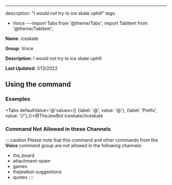 ---
description: "I would not try to ice skate uphill"
tags:
  - Voice
---import Tabs from '@theme/Tabs';
import TabItem from '@theme/TabItem';

**Name**: iceskate

**Group**: Voice

**Description**: I would not try to ice skate uphill

**Last Updated**: 1/13/2022

## Using the command

### Examples
<Tabs defaultValue='@'values={[ {label: '@', value: '@'}, {label: 'Prefix', value: '//'},]}><TabItem value='@'>@TheJewBot iceskate</TabItem><TabItem value='//'>//iceskate</TabItem></Tabs>

### Command Not Allowed in these Channels
::::caution Please note that this command and other commands from the **Voice** command group are not allowed in the following channels:
- the_board
- attachment-spam
- games
- thejewbot-suggestions
- quotes
::::
